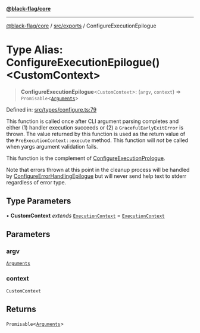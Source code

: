[**@black-flag/core**](../../../README.md)

***

[@black-flag/core](../../../README.md) / [src/exports](../README.md) / ConfigureExecutionEpilogue

# Type Alias: ConfigureExecutionEpilogue()\<CustomContext\>

> **ConfigureExecutionEpilogue**\<`CustomContext`\>: (`argv`, `context`) => `Promisable`\<[`Arguments`](Arguments.md)\>

Defined in: [src/types/configure.ts:79](https://github.com/Xunnamius/black-flag/blob/10cd0ebc0304d033218ec4dffba0c41cb2e85ff6/src/types/configure.ts#L79)

This function is called once after CLI argument parsing completes and either
(1) handler execution succeeds or (2) a `GracefulEarlyExitError` is thrown.
The value returned by this function is used as the return value of the
`PreExecutionContext::execute` method. This function will _not_ be called
when yargs argument validation fails.

This function is the complement of [ConfigureExecutionPrologue](ConfigureExecutionPrologue.md).

Note that errors thrown at this point in the cleanup process will be
handled by [ConfigureErrorHandlingEpilogue](ConfigureErrorHandlingEpilogue.md) but will never send help
text to stderr regardless of error type.

## Type Parameters

• **CustomContext** *extends* [`ExecutionContext`](../util/type-aliases/ExecutionContext.md) = [`ExecutionContext`](../util/type-aliases/ExecutionContext.md)

## Parameters

### argv

[`Arguments`](Arguments.md)

### context

`CustomContext`

## Returns

`Promisable`\<[`Arguments`](Arguments.md)\>
